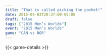 ```yaml
---
title: "That is called picking the pocket!"
date: 2015-04-03T20:37:00-05:00
draft: false
tags: ["2015 Men’s Worlds"]
event: "2015 Men’s Worlds"
game: "CAN vs NOR"
---
```

{{< game-details >}}
<!--more--> 